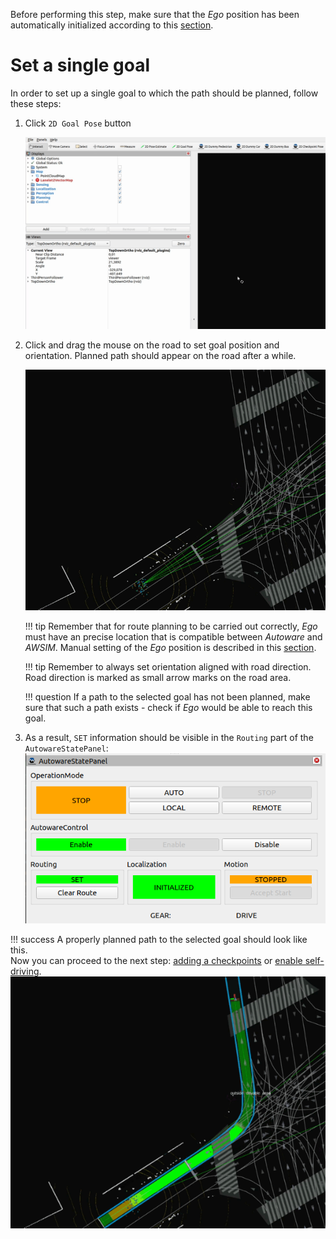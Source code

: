 <!-- DM: gites, mozna dopisac jedynie ze jak nie planuje sie to nalezy sprawdzic czy pojazd ma dobra lokalizacje (czy znajduje sie poprawnie na pasie) a takze czy wgl goal ejst mozliwy do osiagniecia -->
Before performing this step, make sure that the *Ego* position has been automatically initialized according to this [section](../SetTheInitializationPosition/).
# Set a single goal
In order to set up a single goal to which the path should be planned, follow these steps:

1. Click `2D Goal Pose` button

    ![Goal button](click_goal_pose.gif)

1. Click and drag the mouse on the road to set goal position and orientation.
Planned path should appear on the road after a while.

    ![Click and drag goal pose](set_goal_pose.gif)

    !!! tip
        Remember that for route planning to be carried out correctly, *Ego* must have an precise location that is compatible between *Autoware* and *AWSIM*. 
        Manual setting of the *Ego* position is described in this [section](../SetTheInitializationPosition/).

    !!! tip
        Remember to always set orientation aligned with road direction. Road direction is marked as small arrow marks on the road area.

    !!! question 
        If a path to the selected goal has not been planned, make sure that such a path exists - check if *Ego* would be able to reach this goal.

1. As a result, `SET` information should be visible in the `Routing` part of the `AutowareStatePanel`:
    ![planned](planned.png)

!!! success
    A properly planned path to the selected goal should look like this.<br>
    Now you can proceed to the next step: [adding a checkpoints](../AddCheckpointsOnTheWayToTheGoal/) or [enable self-driving](../EnableSelf-driving/).
    ![success](success.png)
